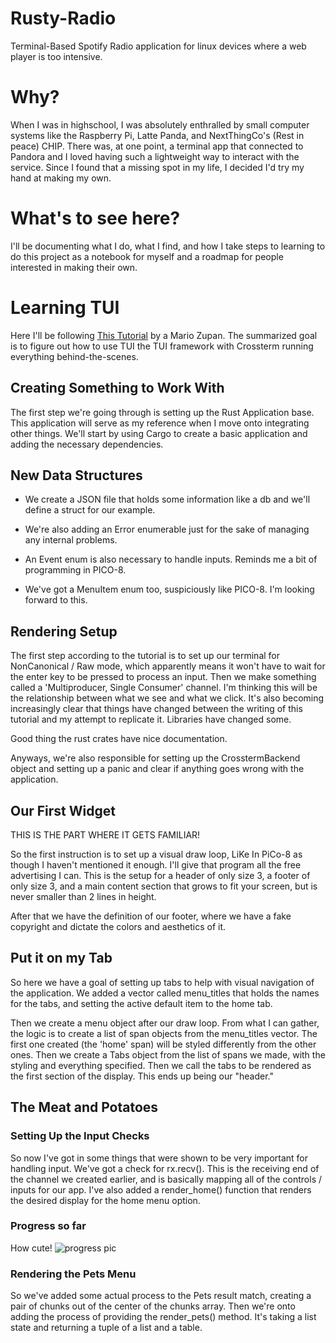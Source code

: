# Rusty-Radio
Terminal-Based Spotify Radio application for linux devices where a web player is too intensive.


# Why?
When I was in highschool, I was absolutely enthralled by small computer systems like the Raspberry Pi, Latte Panda, and NextThingCo's (Rest in peace) CHIP. There was, at one point, a terminal app that connected to Pandora and I loved having such a lightweight way to interact with the service. Since I found that a missing spot in my life, I decided I'd try my hand at making my own. 


# What's to see here?
I'll be documenting what I do, what I find, and how I take steps to learning to do this project as a notebook for myself and a roadmap for people interested in making their own.


# Learning TUI
Here I'll be following [This Tutorial](https://blog.logrocket.com/rust-and-tui-building-a-command-line-interface-in-rust/) by a Mario Zupan. The summarized goal is to figure out how to use TUI the TUI framework with Crossterm running everything behind-the-scenes.


## Creating Something to Work With
The first step we're going through is setting up the Rust Application base. This application will serve as my reference when I move onto integrating other things. We'll start by using Cargo to create a basic application and adding the necessary dependencies.


## New Data Structures
* We create a JSON file that holds some information like a db and we'll define a struct for our example. 

* We're also adding an Error enumerable just for the sake of managing any internal problems.

* An Event enum is also necessary to handle inputs. Reminds me a bit of programming in PICO-8.

* We've got a MenuItem enum too, suspiciously like PICO-8. I'm looking forward to this.


## Rendering Setup
The first step according to the tutorial is to set up our terminal for NonCanonical / Raw mode, which apparently means it won't have to wait for the enter key to be pressed to process an input. Then we make something called a 'Multiproducer, Single Consumer' channel. I'm thinking this will be the relationship between what we see and what we click. It's also becoming increasingly clear that things have changed between the writing of this tutorial and my attempt to replicate it. Libraries have changed some. 

Good thing the rust crates have nice documentation.

Anyways, we're also responsible for setting up the CrosstermBackend object and setting up a panic and clear if anything goes wrong with the application.

## Our First Widget
THIS IS THE PART WHERE IT GETS FAMILIAR!

So the first instruction is to set up a visual draw loop, LiKe In PiCo-8 as though I haven't mentioned it enough. I'll give that program all the free advertising I can. This is the setup for a header of only size 3, a footer of only size 3, and a main content section that grows to fit your screen, but is never smaller than 2 lines in height.

After that we have the definition of our footer, where we have a fake copyright and dictate the colors and aesthetics of it.

## Put it on my Tab
So here we have a goal of setting up tabs to help with visual navigation of the application. We added a vector called menu_titles that holds the names for the tabs, and setting the active default item to the home tab.

Then we create a menu object after our draw loop. From what I can gather, the logic is to create a list of span objects from the menu_titles vector. The first one created (the 'home' span) will be styled differently from the other ones. Then we create a Tabs object from the list of spans we made, with the styling and everything specified. Then we call the tabs to be rendered as the first section of the display. This ends up being our "header."

## The Meat and Potatoes

### Setting Up the Input Checks
So now I've got in some things that were shown to be very important for handling input. We've got a check for rx.recv(). This is the receiving end of the channel we created earlier, and is basically mapping all of the controls / inputs for our app. I've also added a render_home() function that renders the desired display for the home menu option.

### Progress so far
How cute!
![progress pic](https://i.imgur.com/FMIi2vr.png) 

### Rendering the Pets Menu
So we've added some actual process to the Pets result match, creating a pair of chunks out of the center of the chunks array. Then we're onto adding the process of providing the render_pets() method. It's taking a list state and returning a tuple of a list and a table.